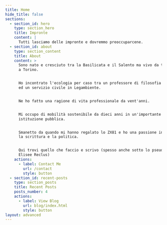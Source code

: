 ```yaml
---
title: Home
hide_title: false
sections:
  - section_id: hero
    type: section_hero
    title: Impronte
    content: |
      Tutti lasciamo delle impronte e dovremmo preoccuparcene.
  - section_id: about
    type: section_content
    title: About
    content: >
      Sono nato e cresciuto tra la Basilicata e il Salento ma vivo da trent'anni
      a Torino.


      Ho incontrato l'ecologia per caso tra un professore di filosofia al liceo
      ed un servizio civile in Legambiente.


      Ne ho fatto una ragione di vita professionale da vent'anni.


      Mi occupo di mobilità sostenibile da dieci anni in un'importante
      istituzione pubblica.


      Smanetto da quando mi hanno regalato lo ZX81 e ho una passione insana per
      la scrittura e la politica.


      Qui trovi quello che faccio e scrivo (spesso anche sotto lo pseudonimo
      Elisee Reclus)
    actions:
      - label: Contact Me
        url: /contact
        style: button
  - section_id: recent-posts
    type: section_posts
    title: Recent Posts
    posts_number: 4
    actions:
      - label: View Blog
        url: blog/index.html
        style: button
layout: advanced
---
```

